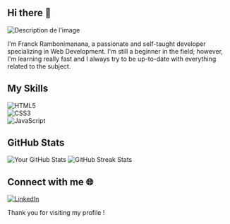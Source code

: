 ## Hi there 👋

![Description de l'image](https://res.cloudinary.com/diclj93tn/image/upload/f_png/831c98472e09818b8530fa6585e736e4.png)


I'm Franck Rambonimanana, a passionate and self-taught developer specializing in Web Development. I'm still a beginner in the field; however, I'm learning really fast and I always try to be up-to-date with everything related to the subject.

## My Skills
![HTML5](https://img.shields.io/badge/HTML5-E34F26?style=for-the-badge&logo=html5&logoColor=white)  
![CSS3](https://img.shields.io/badge/CSS3-1572B6?style=for-the-badge&logo=css3&logoColor=white)  
![JavaScript](https://img.shields.io/badge/JavaScript-F7DF1E?style=for-the-badge&logo=javascript&logoColor=black)  

## GitHub Stats
![Your GitHub Stats](https://github-readme-stats.vercel.app/api?username=franck-rambonimanana&show_icons=true&theme=radical)
![GitHub Streak Stats](https://github-readme-streak-stats.herokuapp.com/?user=franck-rambonimanana)

## Connect with me 🌐
[![LinkedIn](https://img.shields.io/badge/LinkedIn-0077B5?style=for-the-badge&logo=linkedin&logoColor=white)](https://www.linkedin.com/in/franck-rambonimanana-b578a833a/)

Thank you for visiting my profile !


